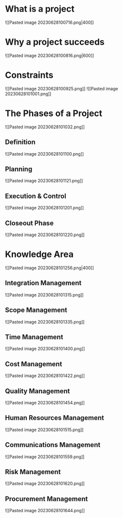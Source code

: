 # What is a project
![[Pasted image 20230628100716.png|400]]

# Why a project succeeds
![[Pasted image 20230628100816.png|600]]

# Constraints
![[Pasted image 20230628100925.png]]
![[Pasted image 20230628101001.png]]

# The Phases of a Project
![[Pasted image 20230628101032.png]]

## Definition
![[Pasted image 20230628101100.png]]

## Planning
![[Pasted image 20230628101121.png]]

## Execution &  Control
![[Pasted image 20230628101201.png]]

## Closeout Phase
![[Pasted image 20230628101220.png]]

# Knowledge Area
![[Pasted image 20230628101256.png|400]]

## Integration Management
![[Pasted image 20230628101315.png]]

## Scope Management
![[Pasted image 20230628101335.png]]

## Time Management
![[Pasted image 20230628101400.png]]

## Cost Management
![[Pasted image 20230628101422.png]]

## Quality Management
![[Pasted image 20230628101454.png]]

## Human Resources Management
![[Pasted image 20230628101515.png]]

## Communications Management
![[Pasted image 20230628101559.png]]


## Risk Management
![[Pasted image 20230628101620.png]]

## Procurement Management
![[Pasted image 20230628101644.png]]

